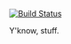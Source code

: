 [![Build Status](https://travis-ci.org/tzlaine/swig_test.svg?branch=master)](https://travis-ci.org/tzlaine/swig_test)

Y'know, stuff.

